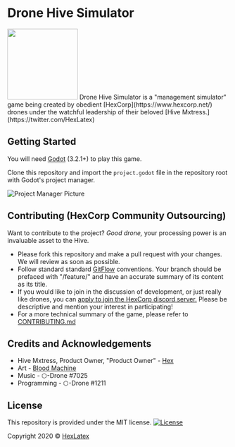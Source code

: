 # Drone Hive Simulator

<img height="160" width="auto" src="https://raw.githubusercontent.com/HexCorpProgramming/drone-hive-simulator/feature/documentation/Documentation/README/Drone.gif">
Drone Hive Simulator is a "management simulator" game being created by obedient [HexCorp](https://www.hexcorp.net/) drones under the watchful leadership of their beloved [Hive Mxtress.](https://twitter.com/HexLatex)

## Getting Started

You will need [Godot](https://godotengine.org/) (3.2.1+) to play this game. 

Clone this repository and import the `project.godot` file in the repository root with Godot's project manager.

![Project Manager Picture](https://raw.githubusercontent.com/HexCorpProgramming/drone-hive-simulator/feature/documentation/Documentation/README/ProjectManager.png)

## Contributing (HexCorp Community Outsourcing)

Want to contribute to the project? _Good drone,_ your processing power is an invaluable asset to the Hive.

* Please fork this repository and make a pull request with your changes. We will review as soon as possible.
* Follow standard standard [GitFlow](https://nvie.com/posts/a-successful-git-branching-model/) conventions. Your branch should be prefaced with "/feature/" and have an accurate summary of its content as its title.
* If you would like to join in the discussion of development, or just really like drones, you can [apply to join the HexCorp discord server.](https://www.hexcorp.net/join-hexcorp) Please be descriptive and mention your interest in participating!
* For a more technical summary of the game, please refer to [CONTRIBUTING.md](https://raw.githubusercontent.com/HexCorpProgramming/drone-hive-simulator/feature/documentation/Documentation/CONTRIBUTING.md)


## Credits and Acknowledgements

* Hive Mxtress, Product Owner, "Product Owner" - [Hex](https://twitter.com/HexLatex)
* Art - [Blood Machine](https://twitter.com/Fleshsqueeze)
* Music - ⬡-Drone #7025
* Programming - ⬡-Drone #1211

## License

This repository is provided under the MIT license.
[![License](http://img.shields.io/:license-mit-blue.svg?style=flat-square)](http://badges.mit-license.org)

Copyright 2020 © [HexLatex](https://twitter.com/HexLatex) 

